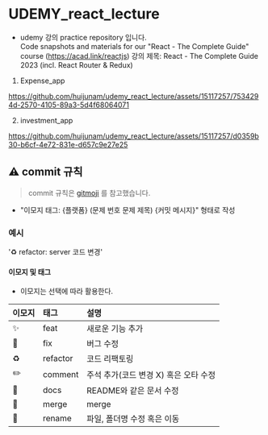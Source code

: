 # UDEMY_react_lecture
* udemy 강의 practice repository 입니다. \
Code snapshots and materials for our "React - The Complete Guide" course (https://acad.link/reactjs)
강의 제목: React - The Complete Guide 2023 (incl. React Router & Redux)

1. Expense_app

https://github.com/huijunam/udemy_react_lecture/assets/15117257/7534294d-2570-4105-89a3-5d4f68064071

2. investment_app
   
https://github.com/huijunam/udemy_react_lecture/assets/15117257/d0359b30-b6cf-4e72-831e-d657c9e27e25

## ⚠️ commit 규칙

> commit 규칙은 [gitmoji](https://gitmoji.dev/) 를 참고했습니다.

- "이모지 태그: {플랫폼} (문제 번호 문제 제목) {커밋 메시지}" 형태로 작성

### 예시

'♻️ refactor: server 코드 변경'

#### 이모지 및 태그

- 이모지는 선택에 따라 활용한다.

| 이모지 | 태그     | 설명                                  |
| :----- | :------- | :------------------------------------ |
| ✨     | feat     | 새로운 기능 추가                      |
| 🐛     | fix      | 버그 수정                             |
| ♻️     | refactor | 코드 리팩토링                         |
| ✏️     | comment  | 주석 추가(코드 변경 X) 혹은 오타 수정 |
| 📝     | docs     | README와 같은 문서 수정               |
| 🔀     | merge    | merge                                 |
| 🚚     | rename   | 파일, 폴더명 수정 혹은 이동           |
